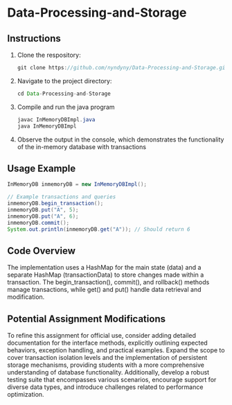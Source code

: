# Data-Processing-and-Storage

## Instructions
1. Clone the respository:
   ```java
   git clone https://github.com/nyndyny/Data-Processing-and-Storage.git
   ```
3. Navigate to the project directory:
    ``` java
   cd Data-Processing-and-Storage
    ```
5. Compile and run the java program
    ```java
    javac InMemoryDBImpl.java
    java InMemoryDBImpl
    ```
6. Observe the output in the console, which demonstrates the functionality of the in-memory database with transactions

## Usage Example
```java
InMemoryDB inmemoryDB = new InMemoryDBImpl();

// Example transactions and queries
inmemoryDB.begin_transaction();
inmemoryDB.put("A", 5);
inmemoryDB.put("A", 6);
inmemoryDB.commit();
System.out.println(inmemoryDB.get("A")); // Should return 6
```

## Code Overview
The implementation uses a HashMap for the main state (data) and a separate HashMap (transactionData) to store changes made within a transaction. The begin_transaction(), commit(), and rollback() methods manage transactions, while get() and put() handle data retrieval and modification.

## Potential Assignment Modifications
To refine this assignment for official use, consider adding detailed documentation for the interface methods, explicitly outlining expected behaviors, exception handling, and practical examples. Expand the scope to cover transaction isolation levels and the implementation of persistent storage mechanisms, providing students with a more comprehensive understanding of database functionality. Additionally, develop a robust testing suite that encompasses various scenarios, encourage support for diverse data types, and introduce challenges related to performance optimization. 
